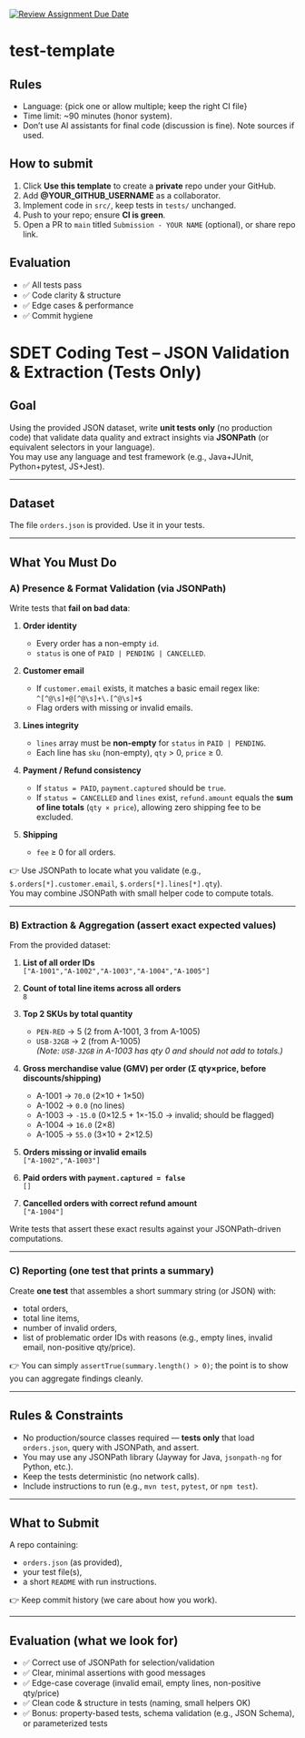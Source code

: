 [![Review Assignment Due Date](https://classroom.github.com/assets/deadline-readme-button-22041afd0340ce965d47ae6ef1cefeee28c7c493a6346c4f15d667ab976d596c.svg)](https://classroom.github.com/a/iR6i90R4)
# test-template

## Rules
- Language: {pick one or allow multiple; keep the right CI file}
- Time limit: ~90 minutes (honor system).
- Don’t use AI assistants for final code (discussion is fine). Note sources if used.

## How to submit
1. Click **Use this template** to create a **private** repo under your GitHub.
2. Add **@YOUR_GITHUB_USERNAME** as a collaborator.
3. Implement code in `src/`, keep tests in `tests/` unchanged.
4. Push to your repo; ensure **CI is green**.
5. Open a PR to `main` titled `Submission - YOUR NAME` (optional), or share repo link.

## Evaluation
- ✅ All tests pass
- ✅ Code clarity & structure
- ✅ Edge cases & performance
- ✅ Commit hygiene


# SDET Coding Test – JSON Validation & Extraction (Tests Only)

## Goal
Using the provided JSON dataset, write **unit tests only** (no production code) that validate data quality and extract insights via **JSONPath** (or equivalent selectors in your language).  
You may use any language and test framework (e.g., Java+JUnit, Python+pytest, JS+Jest).

---

## Dataset
The file `orders.json` is provided. Use it in your tests.

---

## What You Must Do

### A) Presence & Format Validation (via JSONPath)

Write tests that **fail on bad data**:

1. **Order identity**
   - Every order has a non-empty `id`.
   - `status` is one of `PAID | PENDING | CANCELLED`.

2. **Customer email**
   - If `customer.email` exists, it matches a basic email regex like:  
     `^[^@\s]+@[^@\s]+\.[^@\s]+$`
   - Flag orders with missing or invalid emails.

3. **Lines integrity**
   - `lines` array must be **non-empty** for `status` in `PAID | PENDING`.
   - Each line has `sku` (non-empty), `qty` > 0, `price` ≥ 0.

4. **Payment / Refund consistency**
   - If `status = PAID`, `payment.captured` should be `true`.
   - If `status = CANCELLED` and `lines` exist, `refund.amount` equals the **sum of line totals** (`qty × price`), allowing zero shipping fee to be excluded.

5. **Shipping**
   - `fee` ≥ 0 for all orders.

👉 Use JSONPath to locate what you validate (e.g., `$.orders[*].customer.email`, `$.orders[*].lines[*].qty`).  
You may combine JSONPath with small helper code to compute totals.

---

### B) Extraction & Aggregation (assert exact expected values)

From the provided dataset:

1. **List of all order IDs**  
   `["A-1001","A-1002","A-1003","A-1004","A-1005"]`

2. **Count of total line items across all orders**  
   `8`

3. **Top 2 SKUs by total quantity**
   - `PEN-RED` → 5 (2 from A-1001, 3 from A-1005)  
   - `USB-32GB` → 2 (from A-1005)  
   *(Note: `USB-32GB` in A-1003 has qty 0 and should not add to totals.)*

4. **Gross merchandise value (GMV) per order (Σ qty×price, before discounts/shipping)**
   - A-1001 → `70.0` (2×10 + 1×50)  
   - A-1002 → `0.0` (no lines)  
   - A-1003 → `-15.0` (0×12.5 + 1×-15.0 → invalid; should be flagged)  
   - A-1004 → `16.0` (2×8)  
   - A-1005 → `55.0` (3×10 + 2×12.5)

5. **Orders missing or invalid emails**  
   `["A-1002","A-1003"]`

6. **Paid orders with `payment.captured = false`**  
   `[]`

7. **Cancelled orders with correct refund amount**  
   `["A-1004"]`

Write tests that assert these exact results against your JSONPath-driven computations.

---

### C) Reporting (one test that prints a summary)

Create **one test** that assembles a short summary string (or JSON) with:
- total orders,
- total line items,
- number of invalid orders,
- list of problematic order IDs with reasons (e.g., empty lines, invalid email, non-positive qty/price).

👉 You can simply `assertTrue(summary.length() > 0)`; the point is to show you can aggregate findings cleanly.

---

## Rules & Constraints
- No production/source classes required — **tests only** that load `orders.json`, query with JSONPath, and assert.
- You may use any JSONPath library (Jayway for Java, `jsonpath-ng` for Python, etc.).
- Keep the tests deterministic (no network calls).
- Include instructions to run (e.g., `mvn test`, `pytest`, or `npm test`).

---

## What to Submit
A repo containing:
- `orders.json` (as provided),
- your test file(s),
- a short `README` with run instructions.

👉 Keep commit history (we care about how you work).

---

## Evaluation (what we look for)
- ✅ Correct use of JSONPath for selection/validation  
- ✅ Clear, minimal assertions with good messages  
- ✅ Edge-case coverage (invalid email, empty lines, non-positive qty/price)  
- ✅ Clean code & structure in tests (naming, small helpers OK)  
- ✅ Bonus: property-based tests, schema validation (e.g., JSON Schema), or parameterized tests

